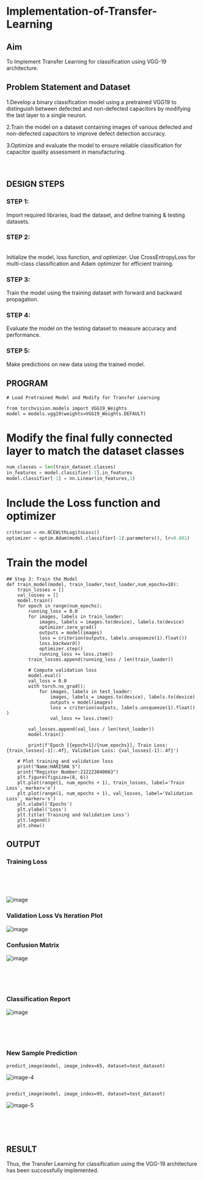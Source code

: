 # Implementation-of-Transfer-Learning
## Aim
To Implement Transfer Learning for classification using VGG-19 architecture.
## Problem Statement and Dataset
1.Develop a binary classification model using a pretrained VGG19 to distinguish between defected and non-defected capacitors by modifying the last layer to a single neuron.

2.Train the model on a dataset containing images of various defected and non-defected capacitors to improve defect detection accuracy.

3.Optimize and evaluate the model to ensure reliable classification for capacitor quality assessment in manufacturing.
</br>
</br>
</br>

## DESIGN STEPS
### STEP 1:
 Import required libraries, load the dataset, and define training & testing datasets.
</br>


### STEP 2:
</br>
Initialize the model, loss function, and optimizer. Use CrossEntropyLoss for multi-class classification and Adam optimizer for efficient training.

### STEP 3:
Train the model using the training dataset with forward and backward propagation.
</br>

### STEP 4:
Evaluate the model on the testing dataset to measure accuracy and performance.
<br/>

### STEP 5:
 Make predictions on new data using the trained model.
 <br/>

## PROGRAM

```
# Load Pretrained Model and Modify for Transfer Learning

from torchvision.models import VGG19_Weights
model = models.vgg19(weights=VGG19_Weights.DEFAULT)

```


# Modify the final fully connected layer to match the dataset classes
```python
num_classes = len(train_dataset.classes)
in_features = model.classifier[-1].in_features
model.classifier[-1] = nn.Linear(in_features,1)
```
# Include the Loss function and optimizer
```python
criterion = nn.BCEWithLogitsLoss()
optimizer = optim.Adam(model.classifier[-1].parameters(), lr=0.001)
```



# Train the model
```
## Step 3: Train the Model
def train_model(model, train_loader,test_loader,num_epochs=10):
    train_losses = []
    val_losses = []
    model.train()
    for epoch in range(num_epochs):
        running_loss = 0.0
        for images, labels in train_loader:
            images, labels = images.to(device), labels.to(device)
            optimizer.zero_grad()
            outputs = model(images)
            loss = criterion(outputs, labels.unsqueeze(1).float())
            loss.backward()
            optimizer.step()
            running_loss += loss.item()
        train_losses.append(running_loss / len(train_loader))

        # Compute validation loss
        model.eval()
        val_loss = 0.0
        with torch.no_grad():
            for images, labels in test_loader:
                images, labels = images.to(device), labels.to(device)
                outputs = model(images)
                loss = criterion(outputs, labels.unsqueeze(1).float() )
                val_loss += loss.item()

        val_losses.append(val_loss / len(test_loader))
        model.train()

        print(f'Epoch [{epoch+1}/{num_epochs}], Train Loss: {train_losses[-1]:.4f}, Validation Loss: {val_losses[-1]:.4f}')

    # Plot training and validation loss
    print("Name:HARISHA S")
    print("Register Number:212223040063")
    plt.figure(figsize=(8, 6))
    plt.plot(range(1, num_epochs + 1), train_losses, label='Train Loss', marker='o')
    plt.plot(range(1, num_epochs + 1), val_losses, label='Validation Loss', marker='s')
    plt.xlabel('Epochs')
    plt.ylabel('Loss')
    plt.title('Training and Validation Loss')
    plt.legend()
    plt.show()

```

## OUTPUT
### Training Loss
</br>
</br>
</br>

![image](https://github.com/user-attachments/assets/c991eedc-f574-4c3f-b3c0-0afe8eb9e70d)


###  Validation Loss Vs Iteration Plot

![image](https://github.com/user-attachments/assets/529ae2c7-4c81-4d47-b6db-970e7bdad4ff)



### Confusion Matrix

![image](https://github.com/user-attachments/assets/8802e510-f58c-40a1-9dd1-dada2a09f9dc)

</br>
</br>
</br>

### Classification Report

![image](https://github.com/user-attachments/assets/c8c3d181-0eb4-4f83-80c3-1d145b77904d)


</br>
</br>
</br>


### New Sample Prediction
```
predict_image(model, image_index=65, dataset=test_dataset)
```
![image-4](https://github.com/user-attachments/assets/6898ac62-4dc3-4829-97d7-312c7b045c2f)


```

predict_image(model, image_index=95, dataset=test_dataset)
```
![image-5](https://github.com/user-attachments/assets/1ab7aca9-3da3-44b7-a406-0791adb0e6f6)

</br>
</br>
</br>

## RESULT
Thus, the Transfer Learning for classification using the VGG-19 architecture has been successfully implemented.
</br>
</br>
</br>

